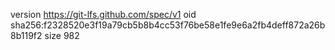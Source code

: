 version https://git-lfs.github.com/spec/v1
oid sha256:f2328520e3f19a79cb5b8b4cc53f76be58e1fe9e6a2fb4deff872a26b8b119f2
size 982
